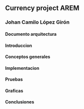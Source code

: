 ## Currency project AREM
### Johan Camilo López Girón
#### Documento arquitectura
#### Introduccion
#### Conceptos generales
#### Implementacion
#### Pruebas
#### Graficas
#### Conclusiones

